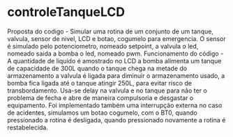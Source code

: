 # controleTanqueLCD

Proposta do codigo - Simular uma rotina de um conjunto de um tanque,
valvula, sensor de nivel, LCD e botao, cogumelo para emergencia. O sensor
é simulado pelo potenciometro, nomeado setpoint, a valvula o led, nomeado saida
a bomba o led, nomeado pwm.
        Funcionamento do código - A quantidade de liquido é amostrado no LCD
a bomba alimenta um tanque de capacidade de 300L quando o tanque chega na metade
do armazenamento a valvula é ligada para diminuir o armazenamento usado, a bomba
fica ligada até o tanque atingir 250L, para evitar risco de transbordamento.
Usa-se delay na valvula e no tanque para não ter o problema de fecha e abre de
maneira compulsoria e desgastar o equipamento.
         Foi implementado também uma interrupção externa no caso de acidentes,
simulamos um botao cogumelo, com o BT0, quando pressionado a rotina é desligada,
quando pressionado novamente a rotina é restabelecida.
